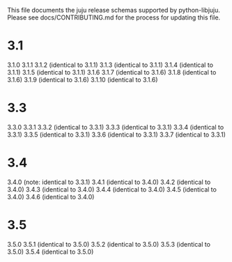 This file documents the juju release schemas supported by python-libjuju.
Please see docs/CONTRIBUTING.md for the process for updating this file.

# 3.1
3.1.0
3.1.1
3.1.2 (identical to 3.1.1)
3.1.3 (identical to 3.1.1)
3.1.4 (identical to 3.1.1)
3.1.5 (identical to 3.1.1)
3.1.6
3.1.7 (identical to 3.1.6)
3.1.8 (identical to 3.1.6)
3.1.9 (identical to 3.1.6)
3.1.10 (identical to 3.1.6)

# 3.3
3.3.0
3.3.1
3.3.2 (identical to 3.3.1)
3.3.3 (identical to 3.3.1)
3.3.4 (identical to 3.3.1)
3.3.5 (identical to 3.3.1)
3.3.6 (identical to 3.3.1)
3.3.7 (identical to 3.3.1)

# 3.4
3.4.0 (note: identical to 3.3.1)
3.4.1 (identical to 3.4.0)
3.4.2 (identical to 3.4.0)
3.4.3 (identical to 3.4.0)
3.4.4 (identical to 3.4.0)
3.4.5 (identical to 3.4.0)
3.4.6 (identical to 3.4.0)

# 3.5
3.5.0
3.5.1 (identical to 3.5.0)
3.5.2 (identical to 3.5.0)
3.5.3 (identical to 3.5.0)
3.5.4 (identical to 3.5.0)
